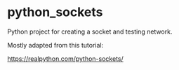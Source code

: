 # python_sockets
Python project for creating a socket and testing network.

Mostly adapted from this tutorial:

https://realpython.com/python-sockets/
